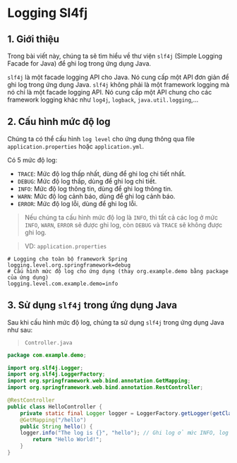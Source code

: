 # Logging Sl4fj
## 1. Giới thiệu
Trong bài viết này, chúng ta sẽ tìm hiểu về thư viện `slf4j` (Simple Logging Facade for Java) để ghi log trong ứng dụng Java.

`slf4j` là một facade logging API cho Java. Nó cung cấp một API đơn giản để ghi log trong ứng dụng Java. `slf4j` không phải là một framework logging mà nó chỉ là một facade logging API. Nó cung cấp một API chung cho các framework logging khác như `log4j`, `logback`, `java.util.logging`,...

## 2. Cấu hình mức độ log
Chúng ta có thể cấu hình `log level` cho ứng dụng thông qua file `application.properties` hoặc `application.yml`.

Có 5 mức độ log:
- `TRACE`: Mức độ log thấp nhất, dùng để ghi log chi tiết nhất.
- `DEBUG`: Mức độ log thấp, dùng để ghi log chi tiết.
- `INFO`: Mức độ log thông tin, dùng để ghi log thông tin.
- `WARN`: Mức độ log cảnh báo, dùng để ghi log cảnh báo.
- `ERROR`: Mức độ log lỗi, dùng để ghi log lỗi.

> Nếu chúng ta cấu hình mức độ log là `INFO`, thì tất cả các log ở mức `INFO`, `WARN`, `ERROR` sẽ được ghi log, còn `DEBUG` và `TRACE` sẽ không được ghi log.

>VD: `application.properties`
```properties
# Logging cho toàn bộ framework Spring
logging.level.org.springframework=debug
# Cấu hình mức độ log cho ứng dụng (thay org.example.demo bằng package của ứng dụng)
logging.level.com.example.demo=info
```

## 3. Sử dụng `slf4j` trong ứng dụng Java
Sau khi cấu hình mức độ log, chúng ta sử dụng `slf4j` trong ứng dụng Java như sau:

> `Controller.java`
```java
package com.example.demo;

import org.slf4j.Logger;
import org.slf4j.LoggerFactory;
import org.springframework.web.bind.annotation.GetMapping;
import org.springframework.web.bind.annotation.RestController;

@RestController
public class HelloController {
    private static final Logger logger = LoggerFactory.getLogger(getClass()); // Khai báo Logger, lấy class hiện tại để ghi log
    @GetMapping("/hello")
    public String hello() {
    logger.info("The log is {}", "hello"); // Ghi log ở mức INFO, log message là "The log is hello"
        return "Hello World!";
    }
}
```


